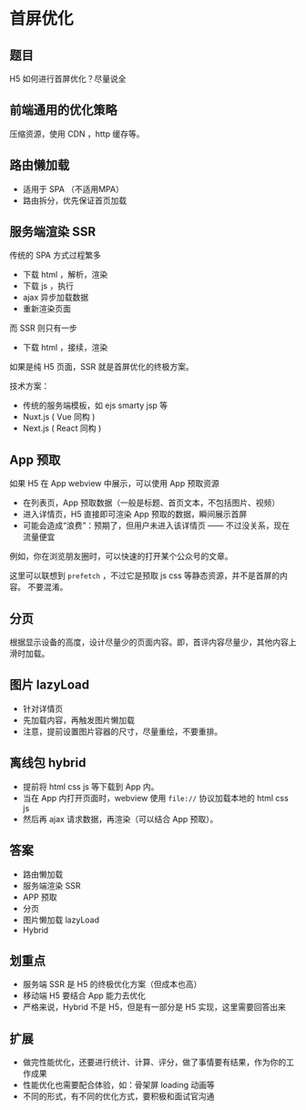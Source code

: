 # 首屏优化

## 题目

H5 如何进行首屏优化？尽量说全

## 前端通用的优化策略

压缩资源，使用 CDN ，http 缓存等。

## 路由懒加载

- 适用于 SPA （不适用MPA）
- 路由拆分，优先保证首页加载

## 服务端渲染 SSR

传统的 SPA 方式过程繁多
- 下载 html ，解析，渲染
- 下载 js ，执行
- ajax 异步加载数据
- 重新渲染页面

而 SSR 则只有一步
- 下载 html ，接续，渲染

如果是纯 H5 页面，SSR 就是首屏优化的终极方案。

技术方案：
- 传统的服务端模板，如 ejs smarty jsp 等
- Nuxt.js ( Vue 同构 )
- Next.js ( React 同构 )

## App 预取

如果 H5 在 App webview 中展示，可以使用 App 预取资源
- 在列表页，App 预取数据（一般是标题、首页文本，不包括图片、视频）
- 进入详情页，H5 直接即可渲染 App 预取的数据，瞬间展示首屏
- 可能会造成“浪费”：预期了，但用户未进入该详情页 —— 不过没关系，现在流量便宜

例如，你在浏览朋友圈时，可以快速的打开某个公众号的文章。

这里可以联想到 `prefetch` ，不过它是预取 js css 等静态资源，并不是首屏的内容。
不要混淆。

## 分页

根据显示设备的高度，设计尽量少的页面内容。即，首评内容尽量少，其他内容上滑时加载。

## 图片 lazyLoad

- 针对详情页
- 先加载内容，再触发图片懒加载
- 注意，提前设置图片容器的尺寸，尽量重绘，不要重排。

## 离线包 hybrid

- 提前将 html css js 等下载到 App 内。
- 当在 App 内打开页面时，webview 使用 `file://` 协议加载本地的 html css js 
- 然后再 ajax 请求数据，再渲染（可以结合 App 预取）。

## 答案

- 路由懒加载
- 服务端渲染 SSR
- APP 预取
- 分页
- 图片懒加载 lazyLoad
- Hybrid

## 划重点

- 服务端 SSR 是 H5 的终极优化方案（但成本也高）
- 移动端 H5 要结合 App 能力去优化
- 严格来说，Hybrid 不是 H5，但是有一部分是 H5 实现，这里需要回答出来

## 扩展

- 做完性能优化，还要进行统计、计算、评分，做了事情要有结果，作为你的工作成果
- 性能优化也需要配合体验，如：骨架屏 loading 动画等
- 不同的形式，有不同的优化方式，要积极和面试官沟通
